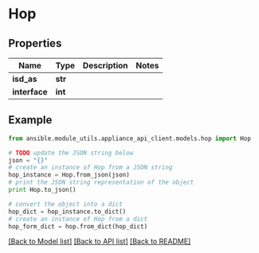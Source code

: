 # Hop


## Properties
Name | Type | Description | Notes
------------ | ------------- | ------------- | -------------
**isd_as** | **str** |  | 
**interface** | **int** |  | 

## Example

```python
from ansible.module_utils.appliance_api_client.models.hop import Hop

# TODO update the JSON string below
json = "{}"
# create an instance of Hop from a JSON string
hop_instance = Hop.from_json(json)
# print the JSON string representation of the object
print Hop.to_json()

# convert the object into a dict
hop_dict = hop_instance.to_dict()
# create an instance of Hop from a dict
hop_form_dict = hop.from_dict(hop_dict)
```
[[Back to Model list]](../README.md#documentation-for-models) [[Back to API list]](../README.md#documentation-for-api-endpoints) [[Back to README]](../README.md)


